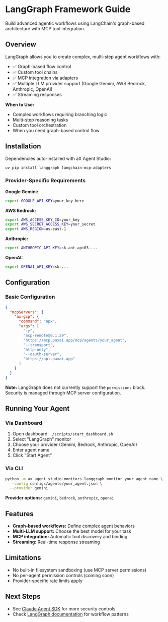 # LangGraph Framework Guide

Build advanced agentic workflows using LangChain's graph-based architecture with MCP tool integration.

## Overview

LangGraph allows you to create complex, multi-step agent workflows with:
- ✅ Graph-based flow control
- ✅ Custom tool chains
- ✅ MCP integration via adapters
- ✅ Multiple LLM provider support (Google Gemini, AWS Bedrock, Anthropic, OpenAI)
- ✅ Streaming responses

**When to Use:**
- Complex workflows requiring branching logic
- Multi-step reasoning tasks
- Custom tool orchestration
- When you need graph-based control flow

## Installation

Dependencies auto-installed with aX Agent Studio:
```bash
uv pip install langgraph langchain-mcp-adapters
```

### Provider-Specific Requirements

**Google Gemini:**
```bash
export GOOGLE_API_KEY=your_key_here
```

**AWS Bedrock:**
```bash
export AWS_ACCESS_KEY_ID=your_key
export AWS_SECRET_ACCESS_KEY=your_secret
export AWS_REGION=us-east-1
```

**Anthropic:**
```bash
export ANTHROPIC_API_KEY=sk-ant-api03-...
```

**OpenAI:**
```bash
export OPENAI_API_KEY=sk-...
```

## Configuration

### Basic Configuration

```json
{
  "mcpServers": {
    "ax-gcp": {
      "command": "npx",
      "args": [
        "-y",
        "mcp-remote@0.1.29",
        "https://mcp.paxai.app/mcp/agents/your_agent",
        "--transport",
        "http-only",
        "--oauth-server",
        "https://api.paxai.app"
      ]
    }
  }
}
```

**Note:** LangGraph does not currently support the `permissions` block. Security is managed through MCP server configuration.

## Running Your Agent

### Via Dashboard

1. Open dashboard: `./scripts/start_dashboard.sh`
2. Select "LangGraph" monitor
3. Choose your provider (Gemini, Bedrock, Anthropic, OpenAI)
4. Enter agent name
5. Click "Start Agent"

### Via CLI

```bash
python -m ax_agent_studio.monitors.langgraph_monitor your_agent_name \
  --config configs/agents/your_agent.json \
  --provider gemini
```

**Provider options:** `gemini`, `bedrock`, `anthropic`, `openai`

## Features

- **Graph-based workflows:** Define complex agent behaviors
- **Multi-LLM support:** Choose the best model for your task
- **MCP integration:** Automatic tool discovery and binding
- **Streaming:** Real-time response streaming

## Limitations

- No built-in filesystem sandboxing (use MCP server permissions)
- No per-agent permission controls (coming soon)
- Provider-specific rate limits apply

## Next Steps

- See [Claude Agent SDK](./claude-agent-sdk.md) for more security controls
- Check [LangGraph documentation](https://langchain-ai.github.io/langgraph/) for workflow patterns
